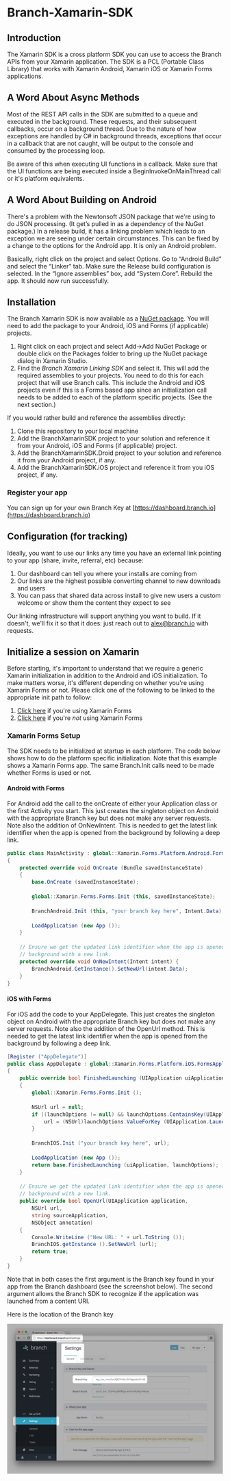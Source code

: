 # Branch-Xamarin-SDK


## Introduction

The Xamarin SDK is a cross platform SDK you can use to access the Branch APIs from your Xamarin application.  The SDK is a PCL (Portable Class Library) that works with Xamarin Android, Xamarin iOS or Xamarin Forms applications.

## A Word About Async Methods

Most of the REST API calls in the SDK are submitted to a queue and executed in the background.  These requests, and their subsequent callbacks, occur on a background thread.  Due to the nature of how exceptions are handled by C# in background threads, exceptions that occur in a callback that are not caught, will be output to the console and consumed by the processing loop.

Be aware of this when executing UI functions in a callback.  Make sure that the UI functions are being executed inside a BeginInvokeOnMainThread call or it's platform equivalents.

## A Word About Building on Android

There's a problem with the Newtonsoft JSON package that we're using to do JSON processing. (It get’s pulled in as a dependency of the NuGet package.) In a release build, it has a linking problem which leads to an exception we are seeing under certain circumstances. This can be fixed by a change to the options for the Android app. It is only an Android problem.

Basically, right click on the project and select Options. Go to “Android Build” and select the “Linker” tab. Make sure the Release build configuration is selected. In the “Ignore assemblies” box, add “System.Core”. Rebuild the app. It should now run successfully.

## Installation

The Branch Xamarin SDK is now available as a [NuGet package](https://www.nuget.org/packages/Branch-Xamarin-Linking-SDK).  You will need to add the package to your Android, iOS and Forms (if applicable) projects.  

1. Right click on each project and select Add->Add NuGet Package or double click on the Packages folder to bring up the NuGet package dialog in Xamarin Studio.  
2. Find the _Branch Xamarin Linking SDK_ and select it.  This will add the required assemblies to your projects.  You need to do this for each project that will use Branch calls.  This include the Android and iOS projects even if this is a Forms based app since an initialization call needs to be added to each of the platform specific projects.  (See the next section.)

If you would rather build and reference the assemblies directly:

1. Clone this repository to your local machine  
2. Add the BranchXamarinSDK project to your solution and reference it from your Android, iOS and Forms (if applicable) project.  
3. Add the BranchXamarinSDK.Droid project to your solution and reference it from your Android project, if any.
4. Add the BranchXamarinSDK.iOS project and reference it from you iOS project, if any.

### Register your app

You can sign up for your own Branch Key at [https://dashboard.branch.io](https://dashboard.branch.io)

## Configuration (for tracking)

Ideally, you want to use our links any time you have an external link pointing to your app (share, invite, referral, etc) because:

1. Our dashboard can tell you where your installs are coming from
1. Our links are the highest possible converting channel to new downloads and users
1. You can pass that shared data across install to give new users a custom welcome or show them the content they expect to see

Our linking infrastructure will support anything you want to build. If it doesn't, we'll fix it so that it does: just reach out to alex@branch.io with requests.

## Initialize a session on Xamarin

Before starting, it's important to understand that we require a generic Xamarin initialization in addition to the Android and iOS initialization. To make matters worse, it's different depending on whether you're using Xamarin Forms or not. Please click one of the following to be linked to the appropriate init path to follow:

1. [Click here](https://github.com/BranchMetrics/Branch-Xamarin-SDK#xamarin-forms-setup) if you're using Xamarin Forms
2. [Click here](https://github.com/BranchMetrics/Branch-Xamarin-SDK#non-forms-xamarin-setup) if you're *not* using Xamarin Forms

### Xamarin Forms Setup

The SDK needs to be initialized at startup in each platform.  The code below shows how to do the platform specific initialization.  Note that this example shows a Xamarin Forms app.  The same Branch<platform>.Init calls need to be made whether Forms is used or not.


#### Android with Forms

For Android add the call to the onCreate of either your Application class or the first Activity you start. This just creates the singleton object on Android with the appropriate Branch key but does not make any server requests.  Note also the addition of OnNewIntent.  This is needed to get the latest link identifier when the app is opened from the background by following a deep link.

```csharp
public class MainActivity : global::Xamarin.Forms.Platform.Android.FormsApplicationActivity
{
	protected override void OnCreate (Bundle savedInstanceState)
	{
		base.OnCreate (savedInstanceState);

		global::Xamarin.Forms.Forms.Init (this, savedInstanceState);

		BranchAndroid.Init (this, "your branch key here", Intent.Data);

		LoadApplication (new App ());
	}
	
	// Ensure we get the updated link identifier when the app is opened from the
	// background with a new link.
	protected override void OnNewIntent(Intent intent) {
		BranchAndroid.GetInstance().SetNewUrl(intent.Data);
	}
}
```

#### iOS with Forms

For iOS add the code to your AppDelegate. This just creates the singleton object on Android with the appropriate Branch key but does not make any server requests.  Note also the addition of the OpenUrl method.  This is needed to get the latest link identifier when the app is opened from the background by following a deep link.

```csharp
[Register ("AppDelegate")]
public class AppDelegate : global::Xamarin.Forms.Platform.iOS.FormsApplicationDelegate
{
	public override bool FinishedLaunching (UIApplication uiApplication, NSDictionary launchOptions)
	{
		global::Xamarin.Forms.Forms.Init ();
		
		NSUrl url = null;
		if ((launchOptions != null) && launchOptions.ContainsKey(UIApplication.LaunchOptionsUrlKey)) {
			url = (NSUrl)launchOptions.ValueForKey (UIApplication.LaunchOptionsUrlKey);
		}

		BranchIOS.Init ("your branch key here", url);

		LoadApplication (new App ());
		return base.FinishedLaunching (uiApplication, launchOptions);
	}
	
	// Ensure we get the updated link identifier when the app is opened from the
	// background with a new link.
	public override bool OpenUrl(UIApplication application,
		NSUrl url,
		string sourceApplication,
		NSObject annotation)
	{
		Console.WriteLine ("New URL: " + url.ToString ());
		BranchIOS.getInstance ().SetNewUrl (url);
		return true;
	}
}
```

Note that in both cases the first argument is the Branch key found in your app from the Branch dashboard (see the screenshot below).  The second argument allows the Branch SDK to recognize if the application was launched from a content URI.

Here is the location of the Branch key

![branch key](docs/images/branch-key.png)
